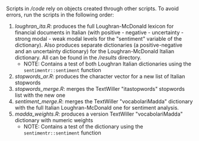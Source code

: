 Scripts in */code* rely on objects created through other scripts. To avoid errors, run the scripts in the following order:

 1. *loughran_ita.R*: produces the full Loughran-McDonald lexicon for financial documents in Italian (with positive - negative - uncertainty - strong modal - weak modal levels for the "sentiment" variable of the dictionary). Also produces separate dictionaries (a positive-negative and an uncertainty dictionary) for the Loughran-McDonald Italian dictionary. All can be found in the */results* directory.  
     -  NOTE: Contains a test of both Loughran Italian dictionaries using the `sentimentr::sentiment` function  
 3. *stopwords_ar.R*: produces the character vector for a new list of Italian stopwords
 4. *stopwords_merge.R*: merges the TextWiller "itastopwords" stopwords list with the new one
 5. *sentiment_merge.R*: merges the TextWiller "vocabolariMadda" dictionary with the full Italian Loughran-McDonald one for sentiment analysis.
 6. *madda_weights.R*: produces a version TextWiller "vocabolariMadda" dictionary with numeric weights
     -  NOTE: Contains a test of the dictionary using the `sentimentr::sentiment` function
